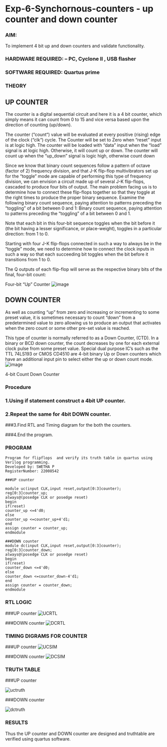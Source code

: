 # Exp-6-Synchornous-counters - up counter and down counter 
### AIM:
To implement 4 bit up and down counters and validate  functionality.

### HARDWARE REQUIRED:  – PC, Cyclone II , USB flasher

### SOFTWARE REQUIRED:   Quartus prime

### THEORY 

## UP COUNTER 
The counter is a digital sequential circuit and here it is a 4 bit counter, which simply means it can count from 0 to 15 and vice versa based upon the direction of counting (up/down). 

The counter (“count“) value will be evaluated at every positive (rising) edge of the clock (“clk“) cycle.
The Counter will be set to Zero when “reset” input is at logic high.
The counter will be loaded with “data” input when the “load” signal is at logic high. Otherwise, it will count up or down.
The counter will count up when the “up_down” signal is logic high, otherwise count down

Since we know that binary count sequences follow a pattern of octave (factor of 2) frequency division, and that J-K flip-flop multivibrators set up for the “toggle” mode are capable of performing this type of frequency division, we can envision a circuit made up of several J-K flip-flops, cascaded to produce four bits of output.
The main problem facing us is to determine how to connect these flip-flops together so that they toggle at the right times to produce the proper binary sequence.
Examine the following binary count sequence, paying attention to patterns preceding the “toggling” of a bit between 0 and 1:
Binary count sequence, paying attention to patterns preceding the “toggling” of a bit between 0 and 1.

Note that each bit in this four-bit sequence toggles when the bit before it (the bit having a lesser significance, or place-weight), toggles in a particular direction: from 1 to 0.



 
 

Starting with four J-K flip-flops connected in such a way to always be in the “toggle” mode, we need to determine how to connect the clock inputs in such a way so that each succeeding bit toggles when the bit before it transitions from 1 to 0.

The Q outputs of each flip-flop will serve as the respective binary bits of the final, four-bit count:

 
 

Four-bit “Up” Counter
![image](https://user-images.githubusercontent.com/36288975/169644758-b2f4339d-9532-40c5-af40-8f4f8c942e2c.png)



## DOWN COUNTER 

As well as counting “up” from zero and increasing or incrementing to some preset value, it is sometimes necessary to count “down” from a predetermined value to zero allowing us to produce an output that activates when the zero count or some other pre-set value is reached.

This type of counter is normally referred to as a Down Counter, (CTD). In a binary or BCD down counter, the count decreases by one for each external clock pulse from some preset value. Special dual purpose IC’s such as the TTL 74LS193 or CMOS CD4510 are 4-bit binary Up or Down counters which have an additional input pin to select either the up or down count mode.
![image](https://user-images.githubusercontent.com/36288975/169644844-1a14e123-7228-4ed8-81a9-eb937dff4ac8.png)


4-bit Count Down Counter
### Procedure
### 1.Using if statement construct a 4bit UP counter.

### 2.Repeat the same for 4bit DOWN counter.

###3.Find RTL and Timing diagram for the both the counters.

###4.End the program.

### PROGRAM 
```
Program for flipflops  and verify its truth table in quartus using Verilog programming.
Developed by: SWETHA P
RegisterNumber: 22008542

###UP counter

module uc(input CLK,input reset,output[0:3]counter);
reg[0:3]counter_up;
always@(posedge CLK or posedge reset)
begin
if(reset)
counter_up <=4'd0;
else
counter_up <=counter_up+4'd1;
end
assign counter = counter_up;
endmodule

###DOWN counter
module dc(input CLK,input reset,output[0:3]counter);
reg[0:3]counter_down;
always@(posedge CLK or posedge reset)
begin
if(reset)
counter_down <=4'd0;
else
counter_down <=counter_down-4'd1;
end
assign counter = counter_down;
endmodule
```

### RTL LOGIC
###UP counter
![UCRTL](https://user-images.githubusercontent.com/120623583/214594304-943d06d7-2ef1-44f0-be2f-ede15c4f0b12.png)

###DOWN counter
![DCRTL](https://user-images.githubusercontent.com/120623583/214595042-65c2968f-0511-4a06-b7b1-33114491439a.png)


### TIMING DIGRAMS FOR COUNTER 

###UP counter
![UCSIM](https://user-images.githubusercontent.com/120623583/214595278-db05bde9-8d41-4c3c-a83a-a6a15572051a.png)

###DOWN counter
![DCSIM](https://user-images.githubusercontent.com/120623583/214595369-fcaaabd2-057c-45d6-9075-308bfeb4b484.png)


### TRUTH TABLE 
###UP counter

![uctruth](https://user-images.githubusercontent.com/120623583/214599020-f8bcc15c-a67d-4c3b-846c-a9a1b000f186.png)

###DOWN counter

![dctruth](https://user-images.githubusercontent.com/120623583/214599224-d8a59405-d540-4c84-a8c6-4b39043220c4.png)

### RESULTS 
 Thus the UP counter and DOWN counter are designed and truthtable are verified using quartus software.

